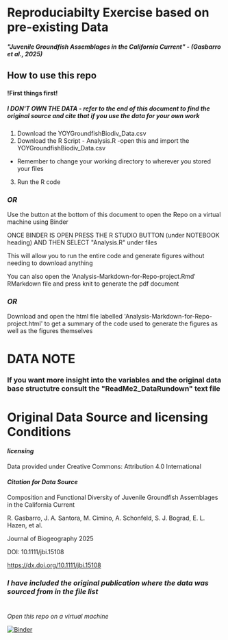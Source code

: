 # Reproduciabilty Exercise based on pre-existing Data

##### "Juvenile Groundfish Assemblages in the California Current" - (Gasbarro et al., 2025)

## How to use this repo

#### !First things first!
##### *I DON'T OWN THE DATA* - _refer to the end of this document to find the original source and cite that if you use the data for your own work_

1. Download the YOYGroundfishBiodiv_Data.csv
2. Download the R Script - Analysis.R
  -open this and import the YOYGroundfishBiodiv_Data.csv
  - Remember to change your working directory to wherever you stored your files
3. Run the R code

### *OR*
 
Use the button at the bottom of this document to open the Repo on a virtual machine using Binder
 
ONCE BINDER IS OPEN PRESS THE R STUDIO BUTTON (under NOTEBOOK heading) AND THEN SELECT "Analysis.R" under files 

This will allow you to run the entire code and generate figures without needing to download anything 

You can also open the 'Analysis-Markdown-for-Repo-project.Rmd' RMarkdown file and press knit to generate the pdf document

### *OR*

Download and open the html file labelled 'Analysis-Markdown-for-Repo-project.html' to get a summary of the code used to generate the figures as well as the figures themselves 
#
# DATA NOTE

### If you want more insight into the variables and the original data base structutre consult the "ReadMe2_DataRundown" text file

# Original Data Source and licensing Conditions

#### *licensing*

Data provided under Creative Commons: Attribution 4.0 International

#### *Citation for Data Source*

Composition and Functional Diversity of Juvenile Groundfish Assemblages in the California Current

R. Gasbarro, J. A. Santora, M. Cimino, A. Schonfeld, S. J. Bograd, E. L. Hazen, et al.

Journal of Biogeography 2025 

DOI: 10.1111/jbi.15108

https://dx.doi.org/10.1111/jbi.15108

### *I have included the original publication where the data was sourced from in the file list*

#
_Open this repo on a virtual machine_

[![Binder](https://mybinder.org/badge_logo.svg)](https://mybinder.org/v2/gh/MajorGiT89/VTLNIC004_Working_Reproduciably/HEAD)